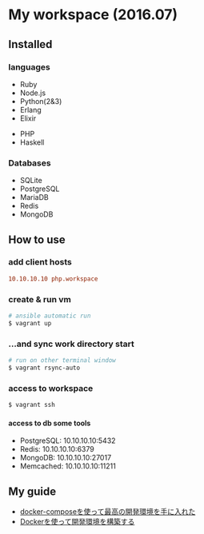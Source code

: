 # My workspace (2016.07)

## Installed

### languages

- Ruby
- Node.js
- Python(2&3)
- Erlang
- Elixir
<!-- - Golang -->
- PHP
- Haskell

### Databases

- SQLite
- PostgreSQL
- MariaDB
- Redis
- MongoDB

## How to use
### add client hosts

```conf
10.10.10.10 php.workspace
```

### create & run vm

```bash
# ansible automatic run
$ vagrant up
```

### ...and sync work directory start

```bash
# run on other terminal window
$ vagrant rsync-auto
```

### access to workspace

```bash
$ vagrant ssh
```

#### access to db some tools

- PostgreSQL: 10.10.10.10:5432
- Redis: 10.10.10.10:6379
- MongoDB: 10.10.10.10:27017
- Memcached: 10.10.10.10:11211

## My guide

- [docker-composeを使って最高の開発環境を手に入れた](http://blog.muuny-blue.info/7d128c1d4a33165a8676d1650d8ff828.html)
- [Dockerを使って開発環境を構築する](https://moneyforward.com/engineers_blog/2015/07/09/docker/)
